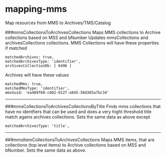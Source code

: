 # mapping-mms
Map resources from MMS to Archives/TMS/Catalog


###mmsCollectionsToArchivesCollections
Maps MMS collections to Archive collections based on MSS and bNumber
Updates mmsCollections and archivesCollections collections.
MMS Collections will have these properties if matched

```
matchedArchives: true,
matchedArchivesType: 'identifier',
archivesCollectionDb: [ 6496 ]
```

Archives will have these values

```
matchedMms: true,
matchedMmsType: 'identifier',
mmsUuid: 'ea489f60-c602-012f-a845-58d385a7bc34'
```

---
###mmsCollectionsToArchivesCollectionsByTitle
Finds mms collections that have no identfiers that can be used and does a very hight threshold title match agains archives collections. Sets the same data as above except

```
matchedArchivesType: 'title',
```
---
###mmsItemCollectionsToArchivesCollections
Maps MMS items, that are collections (top level items) to Archive collections based on MSS and bNumber. Sets the same data as above.


